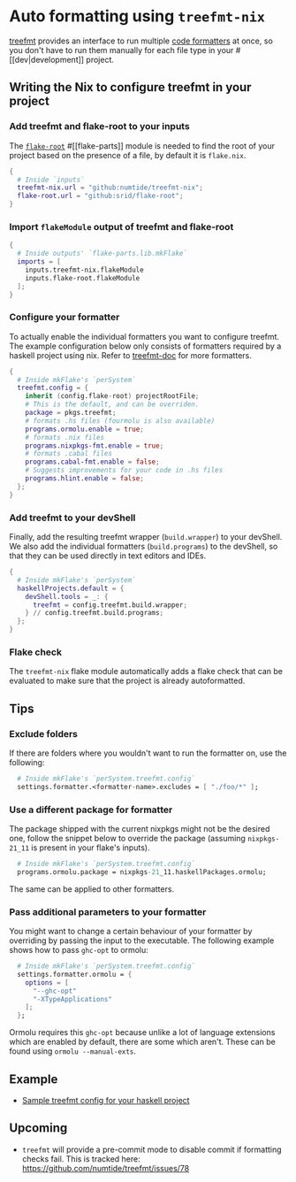 # Auto formatting using `treefmt-nix`

[treefmt](https://github.com/numtide/treefmt) provides an interface to run multiple [code formatters](https://en.wikipedia.org/wiki/Prettyprint) at once, so you don't have to run them manually for each file type in your #[[dev|development]] project.

## Writing the Nix to configure treefmt in your project

### Add treefmt and flake-root to your inputs

The [`flake-root`](https://github.com/srid/flake-root) #[[flake-parts]] module is needed to find the root of your project based on the presence of a file, by default it is `flake.nix`. 

```nix
{
  # Inside `inputs`
  treefmt-nix.url = "github:numtide/treefmt-nix";
  flake-root.url = "github:srid/flake-root";
}
```

### Import `flakeModule` output of treefmt and flake-root

```nix
{
  # Inside outputs' `flake-parts.lib.mkFlake` 
  imports = [
    inputs.treefmt-nix.flakeModule
    inputs.flake-root.flakeModule
  ];
}
```

### Configure your formatter

To actually enable the individual formatters you want to configure treefmt. The example configuration below only consists of formatters required by a haskell project using nix. Refer to [treefmt-doc](https://numtide.github.io/treefmt/formatters/) for more formatters.

```nix
{
  # Inside mkFlake's `perSystem`
  treefmt.config = {
    inherit (config.flake-root) projectRootFile;
    # This is the default, and can be overriden.
    package = pkgs.treefmt;
    # formats .hs files (fourmolu is also available)
    programs.ormolu.enable = true;
    # formats .nix files
    programs.nixpkgs-fmt.enable = true;
    # formats .cabal files
    programs.cabal-fmt.enable = false;
    # Suggests improvements for your code in .hs files
    programs.hlint.enable = false;
  };
}
```

### Add treefmt to your devShell

Finally, add the resulting treefmt wrapper (`build.wrapper`) to your devShell. We also add the individual formatters (`build.programs`) to the devShell, so that they can be used directly in text editors and IDEs.

```nix
{
  # Inside mkFlake's `perSystem`
  haskellProjects.default = {
    devShell.tools = _: {
      treefmt = config.treefmt.build.wrapper;
    } // config.treefmt.build.programs;
  };
}
```

### Flake check

The `treefmt-nix` flake module automatically adds a flake check that can be evaluated to make sure that the project is already autoformatted.

## Tips

### Exclude folders

If there are folders where you wouldn't want to run the formatter on, use the following:

```nix
  # Inside mkFlake's `perSystem.treefmt.config`
  settings.formatter.<formatter-name>.excludes = [ "./foo/*" ];
```

### Use a different package for formatter

The package shipped with the current nixpkgs might not be the desired one, follow the snippet below to override the package (assuming `nixpkgs-21_11` is present in your flake's inputs).

```nix
  # Inside mkFlake's `perSystem.treefmt.config`
  programs.ormolu.package = nixpkgs-21_11.haskellPackages.ormolu;
```
The same can be applied to other formatters.

### Pass additional parameters to your formatter

You might want to change a certain behaviour of your formatter by overriding by passing the input to the executable. The following example shows how to pass `ghc-opt` to ormolu:

```nix
  # Inside mkFlake's `perSystem.treefmt.config`
  settings.formatter.ormolu = {
    options = [
      "--ghc-opt"
      "-XTypeApplications"
    ];
  };
```

Ormolu requires this `ghc-opt` because unlike a lot of language extensions which are enabled by default, there are some which aren't. These can be found using `ormolu --manual-exts`.

## Example

- [Sample treefmt config for your haskell project](https://github.com/srid/haskell-template/blob/a8b6d1f547d761ba392a31e644494d0eeee49c2a/flake.nix#L38-L55)

## Upcoming

- `treefmt` will provide a pre-commit mode to disable commit if formatting checks fail. This is tracked here: https://github.com/numtide/treefmt/issues/78
